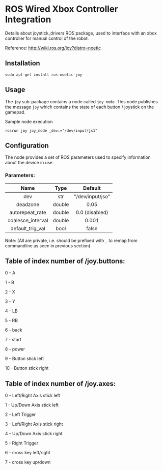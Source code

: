 # ROS Wired Xbox Controller Integration
Details about joystick_drivers ROS package, used to interface
with an xbox controller for manual control of the robot. 

Reference: http://wiki.ros.org/joy?distro=noetic

## Installation 
```
sudo apt-get install ros-noetic-joy
```

## Usage 
The `joy` sub-package contains a node called `joy_node`. This
node publishes the message `joy` which contains the state of each
button / joystick on the gamepad.

Sample node execution
```
rosrun joy joy_node _dev:="/dev/input/js1"
```

## Configuration
The node provides a set of ROS parameters used to specify information 
about the device in use. 

### Parameters: 

| Name              |  Type   | Default           |
|:-----------------:|:-------:|:-----------------:|
| dev               | str     |  "/dev/input/jso" |
| deadzone          | double  | 0.05              |
| autorepeat_rate   | double  | 0.0 (disabled)    |
| coalesce_interval | double  | 0.001             |
| default_trig_val  | bool    | false             |

Note: (All are private, i.e. should be prefixed with `_` to remap from commandline as seen in previous section)

## Table of index number of /joy.buttons:

0 - A

1 - B

2 - X

3 - Y

4 - LB
 
5 - RB
 
6 - back
 
7 - start
 
8 - power
 
9 - Button stick left
 
10 -  Button stick right

## Table of index number of /joy.axes:

0 - Left/Right Axis stick left

1 - Up/Down Axis stick left

2 - Left Trigger

3 - Left/Right Axis stick right

4 - Up/Down Axis stick right

5 - Right Trigger

6 - cross key left/right

7 - cross key up/down
